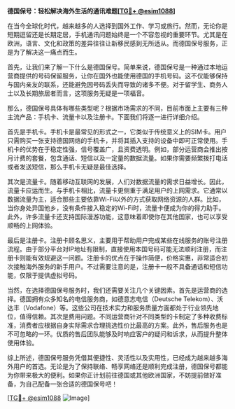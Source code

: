 **德国保号：轻松解决海外生活的通讯难题[[TG💪+ @esim1088](https://t.me/s/esim1088)]**

在当今全球化时代，越来越多的人选择到国外工作、学习或旅行。然而，无论你是短期逗留还是长期定居，手机通讯问题始终是一个不容忽视的重要环节。尤其是在欧洲，语言、文化和政策的差异往往让新移民感到无所适从。而德国保号服务，正是为了解决这一痛点而生。

首先，让我们来了解一下什么是德国保号。简单来说，德国保号是一种通过本地运营商提供的号码保留服务，让你在国外也能使用德国的手机号码。这不仅能够保持与国内亲友的联系，还能避免因号码丢失而导致的诸多不便。对于留学生、商务人士以及长期旅居者而言，这项服务无疑是一项福音。

那么，德国保号具体有哪些类型呢？根据市场需求的不同，目前市面上主要有三种主流产品：手机卡、流量卡以及注册卡。下面我们将逐一进行详细介绍。

首先是手机卡。手机卡是最常见的形式之一，它类似于传统意义上的SIM卡。用户只需购买一张支持德国网络的手机卡，并将其插入支持的设备中即可正常使用。手机卡的优势在于稳定性强，信号覆盖广，且资费透明。例如，部分运营商会推出按月计费的套餐，包含通话、短信以及一定量的数据流量。如果你需要频繁拨打电话或者发送短信，那么手机卡无疑是最佳选择。

其次是流量卡。随着移动互联网的发展，人们对数据流量的需求日益增长。因此，流量卡应运而生。与手机卡相比，流量卡更侧重于满足用户的上网需求。它通常以数据流量为主，适合那些主要依靠Wi-Fi以外的方式获取网络资源的人群。比如，当你身处异国他乡，没有条件接入稳定的Wi-Fi时，流量卡便成为你的得力助手。此外，许多流量卡还支持国际漫游功能，这意味着即使你在其他国家，也可以享受顺畅的上网体验。

最后是注册卡。注册卡顾名思义，主要用于帮助用户完成某些在线服务的账号注册流程。由于部分平台对IP地址有限制，直接使用本国号码可能无法顺利注册，而注册卡则能有效规避这一问题。注册卡的优点在于操作简便，价格实惠，非常适合初次接触海外服务的新手用户。不过需要注意的是，注册卡一般不具备通话和短信功能，仅限于提供虚拟号码。

当然，在选择德国保号服务时，我们还需要关注几个关键因素。首先是运营商的选择。德国拥有众多知名的电信服务商，如德意志电信（Deutsche Telekom）、沃达丰（Vodafone）等。这些公司在技术实力和服务质量方面都处于行业领先地位，值得信赖。其次是费用问题。不同运营商针对不同类型的卡制定了多种收费标准，消费者应根据自身实际需求合理挑选性价比最高的方案。此外，售后服务也是不可忽略的一环。优质的售后团队能够及时响应客户的疑问和诉求，从而提升整体使用体验。

综上所述，德国保号服务凭借其便捷性、灵活性以及实用性，已经成为越来越多海外用户的首选。无论是为了保持联络、畅享网络还是顺利完成注册，德国保号都能为你带来极大的便利。如果你正计划前往德国或其他欧洲国家，不妨提前做好准备，为自己配备一张合适的德国保号吧！

[[TG💪+ @esim1088](https://t.me/s/esim1088) ![Image](https://i.postimg.cc/4NQfJmqS/Snipaste-2025-05-13-00-14-12.png)]